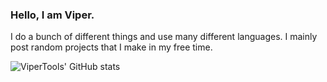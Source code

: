 ### Hello, I am Viper.
I do a bunch of different things and use many different languages. I mainly post random projects that I make in my free time.

![ViperTools' GitHub stats](https://github-readme-stats.vercel.app/api?username=ViperTools&show_icons=true&hide_border=true&theme=dark)
